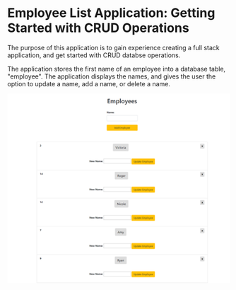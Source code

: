 # Employee List Application: Getting Started with CRUD Operations

The purpose of this application is to gain experience creating a full stack application, and get started with CRUD databse operations.

The application stores the first name of an employee into a database table, "employee". The application displays the names, and gives the user the option to update a name, add a name, or delete a name.

<img src="EmployeeDisplay.PNG">
